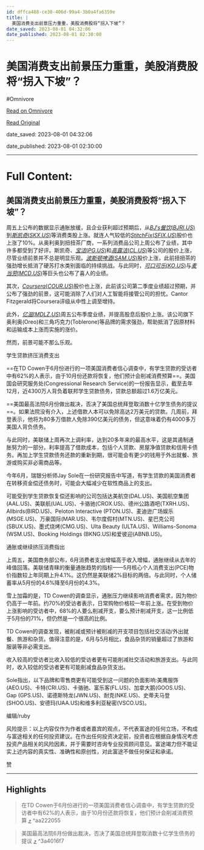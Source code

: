 ```yaml
---
id: dffca488-ce30-406d-99a4-3b0a4fa6359e
title: |
  美国消费支出前景压力重重，美股消费股将“拐入下坡”？
date_saved: 2023-08-01 04:32:06
date_published: 2023-08-01 02:30:00
---
```


# 美国消费支出前景压力重重，美股消费股将“拐入下坡”？
#Omnivore

[Read on Omnivore](https://omnivore.app/me/https-news-futunn-com-post-30066773-clientlang-0-clienttype-12-c-189b039bd98)

[Read Original](https://news.futunn.com/post/30066773?clientlang=0&clienttype=12&clientver=13.25.11918&data_ticket=a71b7cda398ea5da5e304331dea21fac&futusource=news_headline_list&is_recommend_pos=0&is_recommendation=0&is_visitor=0&main_broker=WwogIDEwMDEKXQ%3D%3D&report_id=236930&report_type=market&skintype=3&src=3&user_id_type=1&user_main_broker=WwogIDEKXQ%3D%3D)

date_saved: 2023-08-01 04:32:06

date_published: 2023-08-01 02:30:00

--- 

# Full Content: 

##  美国消费支出前景压力重重，美股消费股将“拐入下坡”？

周五上公布的数据显示通胀放缓，且企业获利超过预期后，从[$BJ's餐饮(BJRI.US)$](https://www.futunn.com/quote/stock?m=us&code=BJRI)到[$斯凯奇(SKX.US)$](https://www.futunn.com/quote/stock?m=us&code=SKX)等消费类股上涨。就连人气较低的[$Stitch Fix(SFIX.US)$](https://www.futunn.com/quote/stock?m=us&code=SFIX)股价也上涨了10%。从奥利奥到扭扭茶厂商，一系列消费品公司上周公布了业绩，其中许多都受到了好评。斯凯奇、[$宝洁(PG.US)$](https://www.futunn.com/quote/stock?m=us&code=PG)和[$高露洁(CL.US)$](https://www.futunn.com/quote/stock?m=us&code=CL)等公司的股价上涨，尽管业绩前景并不总是明显乐观。[$波斯顿啤酒(SAM.US)$](https://www.futunn.com/quote/stock?m=us&code=SAM)股价上涨，此前扭扭茶的强劲增长抵消了硬苏打水类别面临的持续挑战。与此同时，[$可口可乐(KO.US)$](https://www.futunn.com/quote/stock?m=us&code=KO)与[$麦当劳(MCD.US)$](https://www.futunn.com/quote/stock?m=us&code=MCD)等巨头也公布了喜人的业绩。

其次，[$Coursera(COUR.US)$](https://www.futunn.com/quote/stock?m=us&code=COUR)股价也上涨，此前该公司第二季度业绩超过预期，并公布了强劲的前景，这可能消除了人们对人工智能将接管公司的担忧。Cantor Fitzgerald将Coursera评级从中性上调至增持。

此外，[$亿滋(MDLZ.US)$](https://www.futunn.com/quote/stock?m=us&code=MDLZ)周五公布季度业绩，并提高股息后股价上涨。该公司旗下奥利奥(Oreo)和三角巧克力(Toblerone)等品牌的需求强劲，帮助抵消了因原材料和运输成本上涨而实施的涨价。

然而，前景可能不那么乐观。

学生贷款挤压消费支出

==在TD Cowen于6月份进行的一项美国消费者信心调查中，有学生贷款的受访者中有62%的人表示，由于10月份还款将恢复，他们预计会削减消费预算==。美国国会研究服务处(Congressional Research Service)的一份报告显示，截至去年12月，近4300万人背负着联邦学生贷款债务，贷款总额超过1.6万亿美元。

==美国最高法院6月份做出裁决，否决了美国总统拜登取消数十亿学生债务的提议==。如果法院没有介入，上述借款人本可以免除高达2万美元的贷款。几周前，拜登表示，他将为80多万借款人免除390亿美元的债务，但这意味着仍有4000多万美国人背负债务。

与此同时，美联储上周再次上调利率，达到20多年来的最高水平，这是其遏制通胀努力的一部分。利率提高了借款成本，包括个人贷款、房屋净值贷款和信用卡债务。再加上学生贷款债务还款的重新到期，很可能会有更少的钱用于外出就餐、旅游或购买非必需商品等。

今年6月，瑞银分析师Jay Sole在一份研究报告中写道，有学生贷款的美国消费者在转移资金偿还债务时，可能会大幅减少在软性商品上的支出。

可能受到学生贷款恢复偿还影响的公司包括达美航空(DAL.US)、美国航空集团(AAL.US)、美联航(UAL.US)、卡骆驰(CROX.US)、德州公路酒吧(TXRH.US)、Allbirds(BIRD.US)、Peloton Interactive (PTON.US)、麦迪逊广场娱乐(MSGE.US)、万豪国际(MAR.US)、韦尔度假村(MTN.US)、星巴克公司(SBUX.US)、墨式烧烤(CMG.US)、Ulta Beauty (ULTA.US)、Williams-Sonoma (WSM.US)、Booking Holdings (BKNG.US)和爱彼迎(ABNB.US)。

通胀或继续挤压消费指出

上周五，美国商务部公布，6月消费者支出增幅高于收入增幅，通胀继续从去年的峰值回落。美联储青睐的衡量通胀趋势的指标——5月核心个人消费支出(PCE)物价指数较上年同期上升4.1%。这仍然是美联储2%目标的两倍。与此同时，个人储蓄率从5月份的4.6%降至6月份的4.3%。

雪上加霜的是，TD Cowen的调查显示，通胀压力继续影响消费者需求，因为物价仍高于一年前。约70%的受访者表示，日常购物价格较一年前上涨。在受到物价上涨影响的受访者中，68%的人要么削减开支，要么预计削减开支，这一比例低于5月份的71%，但仍然是一个很高的比例。

TD Cowen的调查发现，被削减或预计被削减的开支项目包括社交活动/外出就餐、旅游和杂货。值得注意的是，6月与5月相比，食品杂货的销量超过了旅游和服装等非必需支出。

收入较高的受访者比收入较低的受访者更有可能削减社交活动和旅游支出。与此同时，收入较低的受访者更有可能削减食品杂货支出。

Sole指出，以下品牌和零售商更有可能受到这一问题的负面影响:美鹰服饰(AEO.US)、卡特(CRI.US)、卡骆驰、富乐客(FL.US)、加拿大鹅(GOOS.US)、Gap (GPS.US)、诺德斯特龙(JWN.US)、耐克(NKE.US)、史蒂夫马登(SHOO.US)、安德玛(UAA.US)和维多利亚秘密(VSCO.US)。

编辑/ruby

风险提示：以上内容仅作为作者或者嘉宾的观点，不代表富途的任何立场，不构成与富途相关的任何投资建议。在作出任何投资决定前，投资者应根据自身情况考虑投资产品相关的风险因素，并于需要时咨询专业投资顾问意见。富途竭力但不能证实上述内容的真实性、准确性和原创性，对此富途不做任何保证和承诺。

 赞

---

## Highlights

> 在TD Cowen于6月份进行的一项美国消费者信心调查中，有学生贷款的受访者中有62%的人表示，由于10月份还款将恢复，他们预计会削减消费预算 [⤴️](https://omnivore.app/me/https-news-futunn-com-post-30066773-clientlang-0-clienttype-12-c-189b039bd98#aa222055-e2f1-4bdf-8ed6-bf0e5440d2a0)  ^aa222055

> 美国最高法院6月份做出裁决，否决了美国总统拜登取消数十亿学生债务的提议 [⤴️](https://omnivore.app/me/https-news-futunn-com-post-30066773-clientlang-0-clienttype-12-c-189b039bd98#3a4016f7-a0a0-406b-984c-7cea4f936474)  ^3a4016f7

